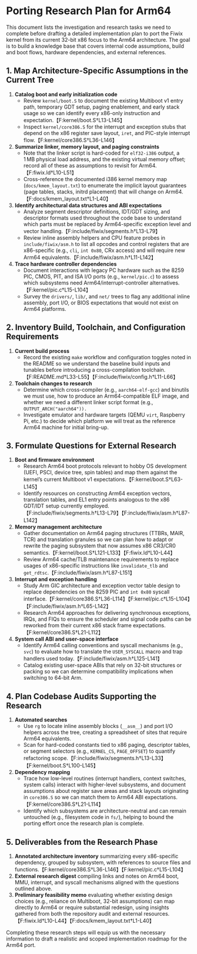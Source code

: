 # Porting Research Plan for Arm64

This document lists the investigation and research tasks we need to complete before drafting a detailed implementation plan to port the Fiwix kernel from its current 32-bit x86 focus to the Arm64 architecture. The goal is to build a knowledge base that covers internal code assumptions, build and boot flows, hardware dependencies, and external references.

## 1. Map Architecture-Specific Assumptions in the Current Tree

1. **Catalog boot and early initialization code**
   - Review `kernel/boot.S` to document the existing Multiboot v1 entry path, temporary GDT setup, paging enablement, and early stack usage so we can identify every x86-only instruction and expectation.【F:kernel/boot.S†L13-L145】
   - Inspect `kernel/core386.S` for the interrupt and exception stubs that depend on the x86 register save layout, `iret`, and PIC-style interrupt flow.【F:kernel/core386.S†L36-L146】
2. **Summarize linker, memory layout, and paging constraints**
   - Note that the linker script is hard-coded for `elf32-i386` output, a 1 MB physical load address, and the existing virtual memory offset; record all of these as assumptions to revisit for Arm64.【F:fiwix.ld†L10-L51】
   - Cross-reference the documented i386 kernel memory map (`docs/kmem_layout.txt`) to enumerate the implicit layout guarantees (page tables, stacks, initrd placement) that will change on Arm64.【F:docs/kmem_layout.txt†L1-L40】
3. **Identify architectural data structures and ABI expectations**
   - Analyze segment descriptor definitions, IDT/GDT sizing, and descriptor formats used throughout the code base to understand which parts must be replaced by Arm64-specific exception level and vector handling.【F:include/fiwix/segments.h†L13-L79】
   - Review inline assembly helpers and CPU feature probes in `include/fiwix/asm.h` to list all opcodes and control registers that are x86-specific (e.g., `cli`, `int 0x80`, CRx access) and will require new Arm64 equivalents.【F:include/fiwix/asm.h†L11-L142】
4. **Trace hardware controller dependencies**
   - Document interactions with legacy PC hardware such as the 8259 PIC, CMOS, PIT, and ISA I/O ports (e.g., `kernel/pic.c`) to assess which subsystems need Arm64/interrupt-controller alternatives.【F:kernel/pic.c†L15-L104】
   - Survey the `drivers/`, `lib/`, and `net/` trees to flag any additional inline assembly, port I/O, or BIOS expectations that would not exist on Arm64 platforms.

## 2. Inventory Build, Toolchain, and Configuration Requirements

1. **Current build process**
   - Record the existing `make` workflow and configuration toggles noted in the README so we understand the baseline build inputs and tunables before introducing a cross-compilation toolchain.【F:README.md†L33-L55】【F:include/fiwix/config.h†L11-L66】
2. **Toolchain changes to research**
   - Determine which cross-compiler (e.g., `aarch64-elf-gcc`) and binutils we must use, how to produce an Arm64-compatible ELF image, and whether we need a different linker script format (e.g., `OUTPUT_ARCH("aarch64")).`
   - Investigate emulator and hardware targets (QEMU `virt`, Raspberry Pi, etc.) to decide which platform we will treat as the reference Arm64 machine for initial bring-up.

## 3. Formulate Questions for External Research

1. **Boot and firmware environment**
   - Research Arm64 boot protocols relevant to hobby OS development (UEFI, PSCI, device tree, spin tables) and map them against the kernel’s current Multiboot v1 expectations.【F:kernel/boot.S†L63-L145】
   - Identify resources on constructing Arm64 exception vectors, translation tables, and EL1 entry points analogous to the x86 GDT/IDT setup currently employed.【F:include/fiwix/segments.h†L13-L79】【F:include/fiwix/asm.h†L87-L142】
2. **Memory management architecture**
   - Gather documentation on Arm64 paging structures (TTBRs, MAIR, TCR) and translation granules so we can plan how to adapt or rewrite the paging subsystem that now assumes x86 CR3/CR0 semantics.【F:kernel/boot.S†L121-L133】【F:fiwix.ld†L10-L44】
   - Review Arm64 cache/TLB maintenance requirements to replace usages of x86-specific instructions like `invalidate_tlb` and `get_rdtsc`.【F:include/fiwix/asm.h†L87-L151】
3. **Interrupt and exception handling**
   - Study Arm GIC architecture and exception vector table design to replace dependencies on the 8259 PIC and `int 0x80` syscall interface.【F:kernel/core386.S†L36-L114】【F:kernel/pic.c†L15-L104】【F:include/fiwix/asm.h†L65-L142】
   - Research Arm64 approaches for delivering synchronous exceptions, IRQs, and FIQs to ensure the scheduler and signal code paths can be reworked from their current x86 stack frame expectations.【F:kernel/core386.S†L21-L112】
4. **System call ABI and user-space interface**
   - Identify Arm64 calling conventions and syscall mechanisms (e.g., `svc`) to evaluate how to translate the `USER_SYSCALL` macro and trap handlers used today.【F:include/fiwix/asm.h†L125-L141】
   - Catalog existing user-space ABIs that rely on 32-bit structures or packing so we can determine compatibility implications when switching to 64-bit Arm.

## 4. Plan Codebase Audits Supporting the Research

1. **Automated searches**
   - Use `rg` to locate inline assembly blocks (`__asm__`) and port I/O helpers across the tree, creating a spreadsheet of sites that require Arm64 equivalents.
   - Scan for hard-coded constants tied to x86 paging, descriptor tables, or segment selectors (e.g., `KERNEL_CS`, `PAGE_OFFSET`) to quantify refactoring scope.【F:include/fiwix/segments.h†L13-L33】【F:kernel/boot.S†L100-L145】
2. **Dependency mapping**
   - Trace how low-level routines (interrupt handlers, context switches, system calls) interact with higher-level subsystems, and document assumptions about register save areas and stack layouts originating in `core386.S` so we can match them to Arm64 ABI expectations.【F:kernel/core386.S†L21-L114】
   - Identify which subsystems are architecture-neutral and can remain untouched (e.g., filesystem code in `fs/`), helping to bound the porting effort once the research plan is complete.

## 5. Deliverables from the Research Phase

1. **Annotated architecture inventory** summarizing every x86-specific dependency, grouped by subsystem, with references to source files and functions.【F:kernel/core386.S†L36-L146】【F:kernel/pic.c†L15-L104】
2. **External research digest** compiling links and notes on Arm64 boot, MMU, interrupt, and syscall mechanisms aligned with the questions outlined above.
3. **Preliminary feasibility memo** evaluating whether existing design choices (e.g., reliance on Multiboot, 32-bit assumptions) can map directly to Arm64 or require substantial redesign, using insights gathered from both the repository audit and external resources.【F:fiwix.ld†L10-L44】【F:docs/kmem_layout.txt†L1-L40】

Completing these research steps will equip us with the necessary information to draft a realistic and scoped implementation roadmap for the Arm64 port.
